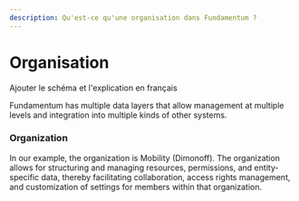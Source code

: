 ```yaml
---
description: Qu'est-ce qu'une organisation dans Fundamentum ?
---
```


# Organisation



Ajouter le schéma et l'explication en français

Fundamentum has multiple data layers that allow management at multiple levels and integration into multiple kinds of other systems.

### Organization <a href="#organization" id="organization"></a>

In our example, the organization is Mobility (Dimonoff). The organization allows for structuring and managing resources, permissions, and entity-specific data, thereby facilitating collaboration, access rights management, and customization of settings for members within that organization.
